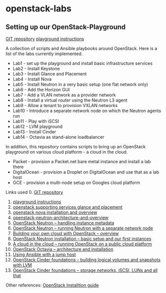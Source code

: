 # openstack-labs
## Setting up our OpenStack-Playground
[GIT repository](https://github.com/christianb93/openstack-labs)
[playground instructions](https://leftasexercise.com/2020/01/27/setting-up-our-openstack-playground/) 

A collection of scripts and Ansible playbooks around OpenStack. Here is a list of the labs currently implemented.

* Lab1 - set up the playground and install basic infrastructure services
* Lab2 - Install Keystone
* Lab3 - Install Glance and Placement
* Lab4 - Install Nova
* Lab5 - Install Neutron in a very basic setup (one flat network only)
* Lab6 - Add the Horizon GUI
* Lab7 - Add a VLAN network as a provider network
* Lab8 - Install a virtual router using the Neutron L3 agent
* Lab9 - Allow a tenant to provision VXLAN networks
* Lab10 - Introduce a separate network node on which the Neutron agents run
* Lab11 - Play with iSCSI
* Lab12 - LVM playground
* Lab13 - Install Cinder
* Lab14 - Octavia as stand-alone loadbalancer

In addition, this repository contains scripts to bring up an OpenStack playground on various cloud platform - a cloud in the cloud.

* Packet - provision a Packet.net bare metal instance and install a lab there
* DigitalOcean - provision a Droplet on DigitalOcean and use that as a lab host
* GCE - provision a multi-node setup on Googles cloud platform

Links used
0. [GIT repository](https://github.com/christianb93/openstack-labs)  
1. [playground instructions](https://leftasexercise.com/2020/01/27/setting-up-our-openstack-playground/)  
3. [openstack supporting services glance and placement](https://leftasexercise.com/2020/02/10/openstack-supporting-services-glance-and-placement/)  
4. [openstack nova installation and overview](https://leftasexercise.com/2020/02/14/openstack-nova-installation-and-overview/)
5. [openstack-neutron-architecture-and-overview](https://leftasexercise.com/2020/02/21/openstack-neutron-architecture-and-overview/)
6. [OpenStack Neutron – handling instance metadata](https://leftasexercise.com/2020/03/30/openstack-neutron-handling-instance-metadata/)
7. [OpenStack Neutron – running Neutron with a separate network node](https://leftasexercise.com/2020/03/09/running-openstack-with-a-separate-network-node/)
8. [Building your own cloud with OpenStack – overview](https://leftasexercise.com/2020/01/20/q-running-your-own-cloud-with-openstack-overview/)
9. [OpenStack Neutron installation – basic setup and our first instances](https://leftasexercise.com/2020/02/24/openstack-neutron-installation-basic-setup-and-our-first-instances/)
10. [A cloud in the cloud – running OpenStack on a public cloud platform](https://leftasexercise.com/2020/05/11/a-cloud-in-the-cloud-running-openstack-on-gcp-or-packet-net/)
11. [OpenStack Octavia – architecture and installation](https://leftasexercise.com/2020/05/01/openstack-octavia-architecture-and-installation/)
12. [Using Ansible with a jump host](https://leftasexercise.com/2019/12/23/using-ansible-with-a-jump-host/)
13. [OpenStack Cinder foundations – building logical volumes and snapshots with LVM](https://leftasexercise.com/2020/04/13/openstack-cinder-foundations-building-logical-volumes-and-snapshots-with-lvm/)
14. [OpenStack Cinder foundations – storage networks, iSCSI, LUNs and all that](https://leftasexercise.com/2020/04/06/openstack-cinder-foundations-storage-networks-iscsi-luns-and-all-that/)


Other references:
[OpenStack Installtion guide](https://docs.openstack.org/install-guide/)
